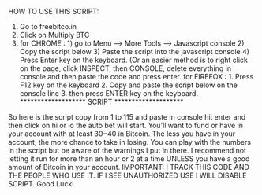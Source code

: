 HOW TO USE THIS SCRIPT:
1. Go to freebitco.in
2. Click on Multiply BTC
3.  for CHROME : 1) go to Menu --> More Tools --> Javascript console
                 2) Copy the script below
                 3) Paste the script into the javascript console
                 4) Press Enter key on the keyboard. (Or an easier method is to right click on the page, click INSPECT, then CONSOLE, delete everything in console and then paste the code and press enter. 
    for FIREFOX : 1. Press F12 key on the keyboard
                  2. Copy and paste the script below on the console line
                  3. then press ENTER key on the keyboard.
******************* SCRIPT ********************

So here is the script copy from 1 to 115 and paste in console hit enter and then click on hi or lo the auto bet will start. You'll want to fund or have in your account with at least $30-$40 in Bitcoin. The less you have in your account, the more chance to take in losing. You can play with the numbers in the script but be aware of the warnings I put in there. I recommend not letting it run for more than an hour or 2 at a time UNLESS you have a good amount of Bitcoin in your account. IMPORTANT: I TRACK THIS CODE AND THE PEOPLE WHO USE IT. IF I SEE UNAUTHORIZED USE I WILL DISABLE SCRIPT. 
Good Luck!
